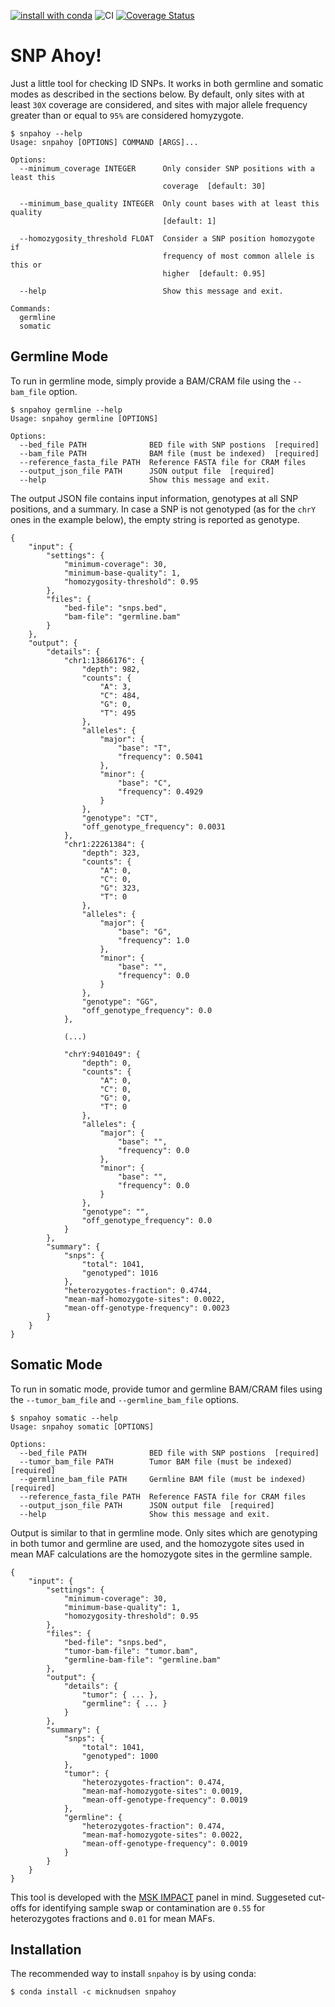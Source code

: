 [![install with conda](https://anaconda.org/micknudsen/snpahoy/badges/version.svg)](https://anaconda.org/micknudsen/snpahoy) ![CI](https://github.com/micknudsen/snpahoy/workflows/CI/badge.svg?branch=master) [![Coverage Status](https://coveralls.io/repos/github/micknudsen/snpahoy/badge.svg?branch=master)](https://coveralls.io/github/micknudsen/snpahoy?branch=master)

# SNP Ahoy!

Just a little tool for checking ID SNPs. It works in both germline and somatic modes as described in the sections below. By default, only sites with at least `30X` coverage are considered, and sites with major allele frequency greater than or equal to `95%` are considered homyzygote.

```
$ snpahoy --help
Usage: snpahoy [OPTIONS] COMMAND [ARGS]...

Options:
  --minimum_coverage INTEGER      Only consider SNP positions with a least this
                                  coverage  [default: 30]

  --minimum_base_quality INTEGER  Only count bases with at least this quality
                                  [default: 1]

  --homozygosity_threshold FLOAT  Consider a SNP position homozygote if
                                  frequency of most common allele is this or
                                  higher  [default: 0.95]

  --help                          Show this message and exit.

Commands:
  germline
  somatic
```

## Germline Mode

To run in germline mode, simply provide a BAM/CRAM file using the `--bam_file` option.

```
$ snpahoy germline --help
Usage: snpahoy germline [OPTIONS]

Options:
  --bed_file PATH              BED file with SNP postions  [required]
  --bam_file PATH              BAM file (must be indexed)  [required]
  --reference_fasta_file PATH  Reference FASTA file for CRAM files
  --output_json_file PATH      JSON output file  [required]
  --help                       Show this message and exit.
```

The output JSON file contains input information, genotypes at all SNP positions, and a summary. In case a SNP is not genotyped (as for the `chrY` ones in the example below), the empty string is reported as genotype.

```
{
    "input": {
        "settings": {
            "minimum-coverage": 30,
            "minimum-base-quality": 1,
            "homozygosity-threshold": 0.95
        },
        "files": {
            "bed-file": "snps.bed",
            "bam-file": "germline.bam"
        }
    },
    "output": {
        "details": {
            "chr1:13866176": {
                "depth": 982,
                "counts": {
                    "A": 3,
                    "C": 484,
                    "G": 0,
                    "T": 495
                },
                "alleles": {
                    "major": {
                        "base": "T",
                        "frequency": 0.5041
                    },
                    "minor": {
                        "base": "C",
                        "frequency": 0.4929
                    }
                },
                "genotype": "CT",
                "off_genotype_frequency": 0.0031
            },
            "chr1:22261384": {
                "depth": 323,
                "counts": {
                    "A": 0,
                    "C": 0,
                    "G": 323,
                    "T": 0
                },
                "alleles": {
                    "major": {
                        "base": "G",
                        "frequency": 1.0
                    },
                    "minor": {
                        "base": "",
                        "frequency": 0.0
                    }
                },
                "genotype": "GG",
                "off_genotype_frequency": 0.0
            },

            (...)

            "chrY:9401049": {
                "depth": 0,
                "counts": {
                    "A": 0,
                    "C": 0,
                    "G": 0,
                    "T": 0
                },
                "alleles": {
                    "major": {
                        "base": "",
                        "frequency": 0.0
                    },
                    "minor": {
                        "base": "",
                        "frequency": 0.0
                    }
                },
                "genotype": "",
                "off_genotype_frequency": 0.0
            }
        },
        "summary": {
            "snps": {
                "total": 1041,
                "genotyped": 1016
            },
            "heterozygotes-fraction": 0.4744,
            "mean-maf-homozygote-sites": 0.0022,
            "mean-off-genotype-frequency": 0.0023
        }
    }
}
```

## Somatic Mode

To run in somatic mode, provide tumor and germline BAM/CRAM files using the `--tumor_bam_file` and `--germline_bam_file` options.

```
$ snpahoy somatic --help
Usage: snpahoy somatic [OPTIONS]

Options:
  --bed_file PATH              BED file with SNP postions  [required]
  --tumor_bam_file PATH        Tumor BAM file (must be indexed)  [required]
  --germline_bam_file PATH     Germline BAM file (must be indexed)  [required]
  --reference_fasta_file PATH  Reference FASTA file for CRAM files
  --output_json_file PATH      JSON output file  [required]
  --help                       Show this message and exit.
```

Output is similar to that in germline mode. Only sites which are genotyping in both tumor and germline are used, and the homozygote sites used in mean MAF calculations are the homozygote sites in the germline sample.

```
{
    "input": {
        "settings": {
            "minimum-coverage": 30,
            "minimum-base-quality": 1,
            "homozygosity-threshold": 0.95
        },
        "files": {
            "bed-file": "snps.bed",
            "tumor-bam-file": "tumor.bam",
            "germline-bam-file": "germline.bam"
        },
        "output": {
            "details": {
                "tumor": { ... },
                "germline": { ... }
            }
        },
        "summary": {
            "snps": {
                "total": 1041,
                "genotyped": 1000
            },
            "tumor": {
                "heterozygotes-fraction": 0.474,
                "mean-maf-homozygote-sites": 0.0019,
                "mean-off-genotype-frequency": 0.0019
            },
            "germline": {
                "heterozygotes-fraction": 0.474,
                "mean-maf-homozygote-sites": 0.0022,
                "mean-off-genotype-frequency": 0.0019
            }
        }
    }
}
```

This tool is developed with the [MSK IMPACT](https://doi.org/10.1016/j.jmoldx.2014.12.006) panel in mind. Suggeseted cut-offs for identifying sample swap or contamination are `0.55` for heterozygotes fractions and `0.01` for mean MAFs.

## Installation

The recommended way to install `snpahoy` is by using conda:

```
$ conda install -c micknudsen snpahoy
```
